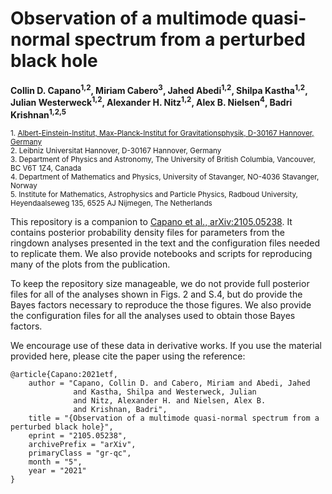 # Observation of a multimode quasi-normal spectrum from a perturbed black hole

**Collin D. Capano<sup>1,2</sup>, Miriam Cabero<sup>3</sup>, Jahed Abedi<sup>1,2</sup>, Shilpa Kastha<sup>1,2</sup>, Julian Westerweck<sup>1,2</sup>, Alexander H. Nitz<sup>1,2</sup>, Alex B. Nielsen<sup>4</sup>, Badri Krishnan<sup>1,2,5</sup>**

<sub>1. [Albert-Einstein-Institut, Max-Planck-Institut for Gravitationsphysik, D-30167 Hannover, Germany](http://www.aei.mpg.de/obs-rel-cos)</sub><br />
<sub>2. Leibniz Universitat Hannover, D-30167 Hannover, Germany</sub><br />
<sub>3. Department of Physics and Astronomy, The University of British Columbia, Vancouver, BC V6T 1Z4, Canada </sub><br />
<sub>4. Department of Mathematics and Physics, University of Stavanger, NO-4036 Stavanger, Norway </sub><br />
<sub>5. Institute for Mathematics, Astrophysics and Particle Physics, Radboud University, Heyendaalseweg 135, 6525 AJ Nijmegen, The Netherlands </sub>

This repository is a companion to [Capano et al., arXiv:2105.05238](https://arxiv.org/abs/2105.05238). It contains posterior probability density files for parameters from the ringdown analyses presented in the text and the configuration files needed to replicate them. We also provide notebooks and scripts for reproducing many of the plots from the publication. 

To keep the repository size manageable, we do not provide full posterior files for all of the analyses shown in Figs. 2 and S.4, but do provide the Bayes factors necessary to reproduce the those figures. We also provide the configuration files for all the analyses used to obtain those Bayes factors.

We encourage use of these data in derivative works. If you use the material provided here, please cite the paper using the reference:
```
@article{Capano:2021etf,
    author = "Capano, Collin D. and Cabero, Miriam and Abedi, Jahed 
              and Kastha, Shilpa and Westerweck, Julian
              and Nitz, Alexander H. and Nielsen, Alex B.
              and Krishnan, Badri",
    title = "{Observation of a multimode quasi-normal spectrum from a perturbed black hole}",
    eprint = "2105.05238",
    archivePrefix = "arXiv",
    primaryClass = "gr-qc",
    month = "5",
    year = "2021"
}
```

